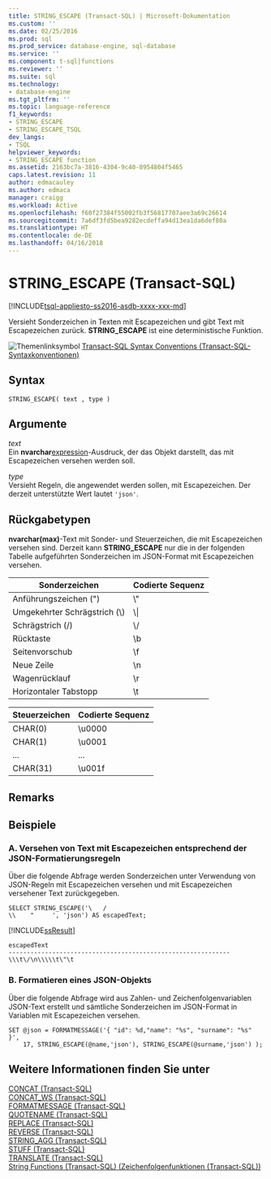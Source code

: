 ```yaml
---
title: STRING_ESCAPE (Transact-SQL) | Microsoft-Dokumentation
ms.custom: ''
ms.date: 02/25/2016
ms.prod: sql
ms.prod_service: database-engine, sql-database
ms.service: ''
ms.component: t-sql|functions
ms.reviewer: ''
ms.suite: sql
ms.technology:
- database-engine
ms.tgt_pltfrm: ''
ms.topic: language-reference
f1_keywords:
- STRING_ESCAPE
- STRING_ESCAPE_TSQL
dev_langs:
- TSQL
helpviewer_keywords:
- STRING_ESCAPE function
ms.assetid: 2163bc7a-3816-4304-9c40-8954804f5465
caps.latest.revision: 11
author: edmacauley
ms.author: edmaca
manager: craigg
ms.workload: Active
ms.openlocfilehash: f60f27384f55002fb3f56817707aee3a69c26614
ms.sourcegitcommit: 7a6df3fd5bea9282ecdeffa94d13ea1da6def80a
ms.translationtype: HT
ms.contentlocale: de-DE
ms.lasthandoff: 04/16/2018
---
```

# <a name="stringescape-transact-sql"></a>STRING_ESCAPE (Transact-SQL)
[!INCLUDE[tsql-appliesto-ss2016-asdb-xxxx-xxx-md](../../includes/tsql-appliesto-ss2016-asdb-xxxx-xxx-md.md)]

  Versieht Sonderzeichen in Texten mit Escapezeichen und gibt Text mit Escapezeichen zurück. **STRING_ESCAPE** ist eine deterministische Funktion.  
  
 ![Themenlinksymbol](../../database-engine/configure-windows/media/topic-link.gif "Topic link icon") [Transact-SQL Syntax Conventions (Transact-SQL-Syntaxkonventionen)](../../t-sql/language-elements/transact-sql-syntax-conventions-transact-sql.md)  
  
## <a name="syntax"></a>Syntax  
  
```  
STRING_ESCAPE( text , type )  
```  
  
## <a name="arguments"></a>Argumente  
 *text*  
 Ein **nvarchar**[expression](../../t-sql/language-elements/expressions-transact-sql.md)-Ausdruck, der das Objekt darstellt, das mit Escapezeichen versehen werden soll.  
  
 *type*  
 Versieht Regeln, die angewendet werden sollen, mit Escapezeichen. Der derzeit unterstützte Wert lautet `'json'`.  
  
## <a name="return-types"></a>Rückgabetypen  
 **nvarchar(max)**-Text mit Sonder- und Steuerzeichen, die mit Escapezeichen versehen sind. Derzeit kann **STRING_ESCAPE** nur die in der folgenden Tabelle aufgeführten Sonderzeichen im JSON-Format mit Escapezeichen versehen.  
  
|Sonderzeichen|Codierte Sequenz|  
|-----------------------|----------------------|  
|Anführungszeichen (")|\\"|  
|Umgekehrter Schrägstrich (\\)|\\\|  
|Schrägstrich (/)|\\/|  
|Rücktaste|\b|  
|Seitenvorschub|\f|  
|Neue Zeile|\n|  
|Wagenrücklauf|\r|  
|Horizontaler Tabstopp|\t|  
  
|Steuerzeichen|Codierte Sequenz|  
|-----------------------|----------------------|  
|CHAR(0)|\u0000|  
|CHAR(1)|\u0001|  
|...|...|  
|CHAR(31)|\u001f|  
  
## <a name="remarks"></a>Remarks  
  
## <a name="examples"></a>Beispiele  
  
### <a name="a--escape-text-according-to-the-json-formatting-rules"></a>A.  Versehen von Text mit Escapezeichen entsprechend der JSON-Formatierungsregeln  
 Über die folgende Abfrage werden Sonderzeichen unter Verwendung von JSON-Regeln mit Escapezeichen versehen und mit Escapezeichen versehener Text zurückgegeben.  
  
```  
SELECT STRING_ESCAPE('\   /  
\\    "     ', 'json') AS escapedText;  
```  
  
 [!INCLUDE[ssResult](../../includes/ssresult-md.md)]  
  
 ```
escapedText  
-------------------------------------------------------------  
\\\t\/\n\\\\\t\"\t
```  
  
### <a name="b-format-json-object"></a>B. Formatieren eines JSON-Objekts  
 Über die folgende Abfrage wird aus Zahlen- und Zeichenfolgenvariablen JSON-Text erstellt und sämtliche Sonderzeichen im JSON-Format in Variablen mit Escapezeichen versehen.  
  
```  
SET @json = FORMATMESSAGE('{ "id": %d,"name": "%s", "surname": "%s" }',   
    17, STRING_ESCAPE(@name,'json'), STRING_ESCAPE(@surname,'json') );  
```  
  
## <a name="see-also"></a>Weitere Informationen finden Sie unter  
 [CONCAT &#40;Transact-SQL&#41;](../../t-sql/functions/concat-transact-sql.md)  
 [CONCAT_WS &#40;Transact-SQL&#41;](../../t-sql/functions/concat-ws-transact-sql.md)  
 [FORMATMESSAGE &#40;Transact-SQL&#41;](../../t-sql/functions/formatmessage-transact-sql.md)  
 [QUOTENAME &#40;Transact-SQL&#41;](../../t-sql/functions/quotename-transact-sql.md)  
 [REPLACE &#40;Transact-SQL&#41;](../../t-sql/functions/replace-transact-sql.md)  
 [REVERSE &#40;Transact-SQL&#41;](../../t-sql/functions/reverse-transact-sql.md)  
 [STRING_AGG &#40;Transact-SQL&#41;](../../t-sql/functions/string-agg-transact-sql.md)  
 [STUFF &#40;Transact-SQL&#41;](../../t-sql/functions/stuff-transact-sql.md)  
 [TRANSLATE &#40;Transact-SQL&#41;](../../t-sql/functions/translate-transact-sql.md)  
 [String Functions &#40;Transact-SQL&#41; (Zeichenfolgenfunktionen (Transact-SQL))](../../t-sql/functions/string-functions-transact-sql.md)   
  
  

